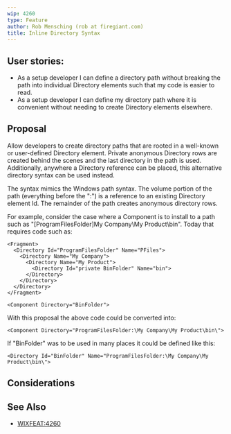 ```yaml
---
wip: 4260
type: Feature
author: Rob Mensching (rob at firegiant.com)
title: Inline Directory Syntax
---
```


## User stories:

* As a setup developer I can define a directory path without breaking the path into individual Directory elements such that my code is easier to read.
* As a setup developer I can define my directory path where it is convenient without needing to create Directory elements elsewhere.


## Proposal

Allow developers to create directory paths that are rooted in a well-known or user-defined Directory element. Private anonymous Directory rows are created behind the scenes and the last directory in the path is used. Additionally, anywhere a Directory reference can be placed, this alternative directory syntax can be used instead.

The syntax mimics the Windows path syntax. The volume portion of the path (everything before the ":") is a reference to an existing Directory element Id. The remainder of the path creates anonymous directory rows.

For example, consider the case where a Component is to install to a path such as "[ProgramFilesFolder]My Company\My Product\bin". Today that requires code such as:

    <Fragment>
      <Directory Id="ProgramFilesFolder" Name="PFiles">
        <Directory Name="My Company">
          <Directory Name="My Product">
            <Directory Id="private BinFolder" Name="bin">
          </Directory>
        </Directory>
      </Directory>
    </Fragment>

    <Component Directory="BinFolder">

With this proposal the above code could be converted into:

    <Component Directory="ProgramFilesFolder:\My Company\My Product\bin\">

If "BinFolder" was to be used in many places it could be defined like this:

    <Directory Id="BinFolder" Name="ProgramFilesFolder:\My Company\My Product\bin\">


## Considerations


## See Also

* [WIXFEAT:4260](http://wixtoolset.org/issues/4260/)
